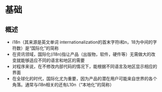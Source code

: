 # 基础

## 概述

+ i18n（其来源是英文单词 internationalization的首末字符i和n，18为中间的字符数）是“国际化”的简称
+ 在资讯领域，国际化(i18n)指让产品（出版物，软件，硬件等）无需做大的改变就能够适应不同的语言和地区的需要
+ 对程序来说，在不修改内部代码的情况下，能根据不同语言及地区显示相应的界面
+ 在全球化的时代，国际化尤为重要，因为产品的潜在用户可能来自世界的各个角落。通常与i18n相关的还有L10n（“本地化”的简称）
